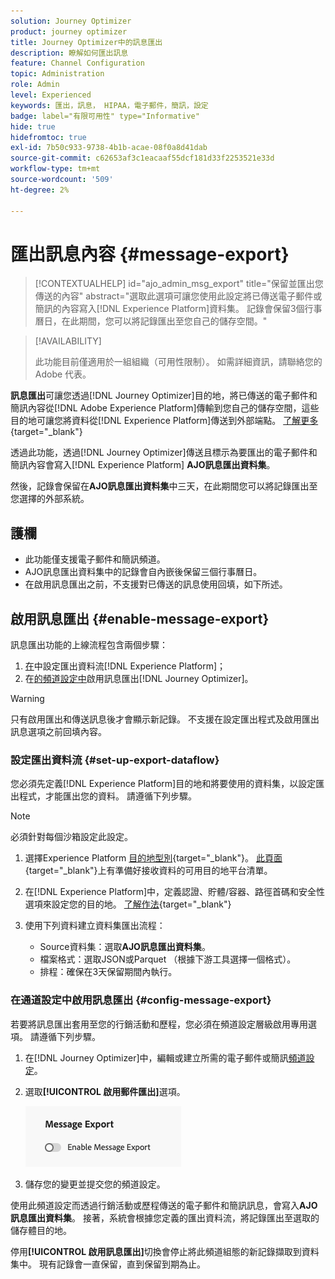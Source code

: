 ```yaml
---
solution: Journey Optimizer
product: journey optimizer
title: Journey Optimizer中的訊息匯出
description: 瞭解如何匯出訊息
feature: Channel Configuration
topic: Administration
role: Admin
level: Experienced
keywords: 匯出，訊息， HIPAA，電子郵件，簡訊，設定
badge: label="有限可用性" type="Informative"
hide: true
hidefromtoc: true
exl-id: 7b50c933-9738-4b1b-acae-08f0a8d41dab
source-git-commit: c62653af3c1eacaaf55dcf181d33f2253521e33d
workflow-type: tm+mt
source-wordcount: '509'
ht-degree: 2%

---
```


# 匯出訊息內容 {#message-export}

>[!CONTEXTUALHELP]
>id="ajo_admin_msg_export"
>title="保留並匯出您傳送的內容"
>abstract="選取此選項可讓您使用此設定將已傳送電子郵件或簡訊的內容寫入[!DNL Experience Platform]資料集。 記錄會保留3個行事曆日，在此期間，您可以將記錄匯出至您自己的儲存空間。"

>[!AVAILABILITY]
>
>此功能目前僅適用於一組組織（可用性限制）。 如需詳細資訊，請聯絡您的 Adobe 代表。

**訊息匯出**&#x200B;可讓您透過[!DNL Journey Optimizer]目的地，將已傳送的電子郵件和簡訊內容從[!DNL Adobe Experience Platform]傳輸到您自己的儲存空間，這些目的地可讓您將資料從[!DNL Experience Platform]傳送到外部端點。 [了解更多](https://experienceleague.adobe.com/zh-hant/docs/experience-platform/destinations/home){target="_blank"}

透過此功能，透過[!DNL Journey Optimizer]傳送且標示為要匯出的電子郵件和簡訊內容會寫入[!DNL Experience Platform] **AJO訊息匯出資料集**。

然後，記錄會保留在&#x200B;**AJO訊息匯出資料集**&#x200B;中三天，在此期間您可以將記錄匯出至您選擇的外部系統。
<!--
## Terminology

* **[!DNL Experience Platform] destinations** - Framework to deliver data out of Experience Platform into external endpoints. [Learn more](https://experienceleague.adobe.com/en/docs/experience-platform/destinations/home){target="_blank"}
* **AJO Message Export Dataset** - An [!DNL Experience Platform] dataset which stores the message content of email and SMS messages sent via [!DNL Journey Optimizer] which have been marked for export.
* **Retention**: Records in the AJO Message Export Dataset are retained for 3 calendar days from ingestion.-->

## 護欄

* 此功能僅支援電子郵件和簡訊頻道。
* AJO訊息匯出資料集中的記錄會自內嵌後保留三個行事曆日。
* 在啟用訊息匯出之前，不支援對已傳送的訊息使用回填，如下所述。

## 啟用訊息匯出 {#enable-message-export}

訊息匯出功能的上線流程包含兩個步驟：

1. [在](#set-up-export-dataflow)中設定匯出資料流[!DNL Experience Platform]；
1. 在[的頻道設定中](#config-message-export)啟用訊息匯出[!DNL Journey Optimizer]。

>[!WARNING]
>
>只有啟用匯出和傳送訊息後才會顯示新記錄。 不支援在設定匯出程式及啟用匯出訊息選項之前回填內容。

### 設定匯出資料流 {#set-up-export-dataflow}

您必須先定義[!DNL Experience Platform]目的地和將要使用的資料集，以設定匯出程式，才能匯出您的資料。 請遵循下列步驟。

>[!NOTE]
>
>必須針對每個沙箱設定此設定。

1. 選擇Experience Platform [目的地型別](https://experienceleague.adobe.com/en/docs/experience-platform/destinations/destination-types){target="_blank"}。 [此頁面](https://experienceleague.adobe.com/en/docs/experience-platform/destinations/catalog/overview){target="_blank"}上有準備好接收資料的可用目的地平台清單。

1. 在[!DNL Experience Platform]中，定義認證、貯體/容器、路徑首碼和安全性選項來設定您的目的地。 [了解作法](https://experienceleague.adobe.com/en/docs/experience-platform/destinations/ui/activate/export-datasets){target="_blank"}

1. 使用下列資料建立資料集匯出流程：

   * Source資料集：選取&#x200B;**AJO訊息匯出資料集**。
   * 檔案格式：選取JSON或Parquet （根據下游工具選擇一個格式）。
   * 排程：確保在3天保留期間內執行。

### 在通道設定中啟用訊息匯出 {#config-message-export}

若要將訊息匯出套用至您的行銷活動和歷程，您必須在頻道設定層級啟用專用選項。 請遵循下列步驟。

1. 在[!DNL Journey Optimizer]中，編輯或建立所需的電子郵件或簡訊[頻道設定](channel-surfaces.md#create-channel-surface)。

1. 選取&#x200B;**[!UICONTROL 啟用郵件匯出]**&#x200B;選項。

   ![](assets/config-message-export.png)

1. 儲存您的變更並提交您的頻道設定。

使用此頻道設定而透過行銷活動或歷程傳送的電子郵件和簡訊訊息，會寫入&#x200B;**AJO訊息匯出資料集**。 接著，系統會根據您定義的匯出資料流，將記錄匯出至選取的儲存體目的地。

停用&#x200B;**[!UICONTROL 啟用訊息匯出]**&#x200B;切換會停止將此頻道組態的新記錄擷取到資料集中。 現有記錄會一直保留，直到保留到期為止。
